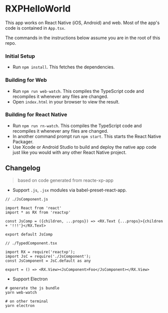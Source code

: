 # RXPHelloWorld

This app works on React Native (iOS, Android) and web. Most of the app's code is contained in `App.tsx`.

The commands in the instructions below assume you are in the root of this repo.

### Initial Setup

- Run `npm install`. This fetches the dependencies.

### Building for Web

- Run `npm run web-watch`. This compiles the TypeScript code and recompiles it whenever any files are changed.
- Open `index.html` in your browser to view the result.

### Building for React Native

- Run `npm run rn-watch`. This compiles the TypeScript code and recompiles it whenever any files are changed.
- In another command prompt run `npm start`. This starts the React Native Packager.
- Use Xcode or Android Studio to build and deploy the native app code just like you would with any other React Native project.


## Changelog 

> based on code generated from reacte-xp-app

- Support `.js`, `.jsx` modules via babel-preset-react-app.

```
// ./JsComponent.js

import React from 'react'
import * as RX from 'reactxp'

const JsComp = ({children, ...props}) => <RX.Text {...props}>{children + '!!!'}</RX.Text>

export default JsComp

// ./TypedComponent.tsx

import RX = require('reactxp');
import JsC = require('./JsComponent');
const JsComponent = JsC.default as any

export = () => <RX.View><JsComponent>Foo</JsComponent></RX.View>
```

- Support Electron

```
# generate the js bundle
yarn web-watch

# on other terminal
yarn electron 
```
